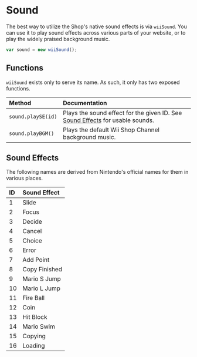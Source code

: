 # Sound

The best way to utilize the Shop's native sound effects is via `wiiSound`. You can use it to play sound effects across various parts of your website, or to play the widely praised background music.

```javascript
var sound = new wiiSound();
```

## Functions

`wiiSound` exists only to serve its name. As such, it only has two exposed functions.

| Method | Documentation |
| :--- | :--- |
| `sound.playSE(id)` | Plays the sound effect for the given ID. See [Sound Effects](sound.md#sound-effects) for usable sounds. |
| `sound.playBGM()` | Plays the default Wii Shop Channel background music. |

## Sound Effects

The following names are derived from Nintendo's official names for them in various places.

| ID | Sound Effect |
| :--- | :--- |
| 1 | Slide |
| 2 | Focus |
| 3 | Decide |
| 4 | Cancel |
| 5 | Choice |
| 6 | Error |
| 7 | Add Point |
| 8 | Copy Finished |
| 9 | Mario S Jump |
| 10 | Mario L Jump |
| 11 | Fire Ball |
| 12 | Coin |
| 13 | Hit Block |
| 14 | Mario Swim |
| 15 | Copying |
| 16 | Loading |

